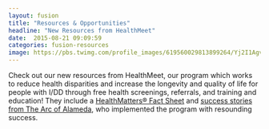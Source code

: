 ```yaml
---
layout: fusion
title: "Resources & Opportunities"
headline: "New Resources from HealthMeet"
date:  2015-08-21 09:09:59
categories: fusion-resources
image: https://pbs.twimg.com/profile_images/619560029813899264/Yj2I1Agv.jpg
---
```

Check out our new resources from HealthMeet, our program which works to reduce health disparities and increase the longevity and quality of life for people with I/DD through free health screenings, referrals, and training and education! They include a <a href="https://www.thearc.org/page.redir?target=http%3a%2f%2fwww.thearc.org%2ffile%2fdocuments_programs_healthmeet%2fHealthMatters-Factsheet-FINAL-10.25.16.pdf&srcid=40765&srctid=1&erid=8755899&trid=efc07c23-e649-4c6c-a637-45419eb4056f">HealthMatters® Fact Sheet</a> and <a href="https://www.thearc.org/page.redir?target=http%3a%2f%2fwww.thearc.org%2ffile%2fdocuments_programs_healthmeet%2fThe-Arc-of-Alameda-Success-Stories-FINAL-10.25.16.pdf&srcid=40765&srctid=1&erid=8755899&trid=efc07c23-e649-4c6c-a637-45419eb4056f">success stories from The Arc of Alameda</a>, who implemented the program with resounding success.